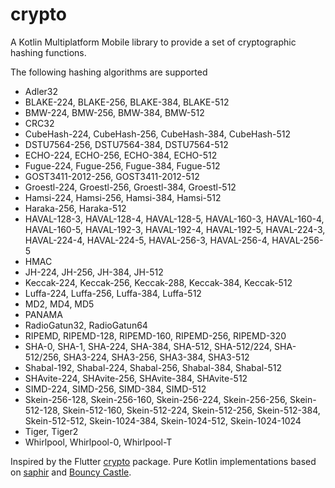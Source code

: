 # crypto

A Kotlin Multiplatform Mobile library to provide a set of cryptographic hashing
functions.

The following hashing algorithms are supported

- Adler32
- BLAKE-224, BLAKE-256, BLAKE-384, BLAKE-512
- BMW-224, BMW-256, BMW-384, BMW-512
- CRC32
- CubeHash-224, CubeHash-256, CubeHash-384, CubeHash-512
- DSTU7564-256, DSTU7564-384, DSTU7564-512
- ECHO-224, ECHO-256, ECHO-384, ECHO-512
- Fugue-224, Fugue-256, Fugue-384, Fugue-512
- GOST3411-2012-256, GOST3411-2012-512
- Groestl-224, Groestl-256, Groestl-384, Groestl-512
- Hamsi-224, Hamsi-256, Hamsi-384, Hamsi-512
- Haraka-256, Haraka-512
- HAVAL-128-3, HAVAL-128-4, HAVAL-128-5, HAVAL-160-3, HAVAL-160-4, HAVAL-160-5,
  HAVAL-192-3, HAVAL-192-4, HAVAL-192-5, HAVAL-224-3, HAVAL-224-4, HAVAL-224-5,
  HAVAL-256-3, HAVAL-256-4, HAVAL-256-5
- HMAC
- JH-224, JH-256, JH-384, JH-512
- Keccak-224, Keccak-256, Keccak-288, Keccak-384, Keccak-512
- Luffa-224, Luffa-256, Luffa-384, Luffa-512
- MD2, MD4, MD5
- PANAMA
- RadioGatun32, RadioGatun64
- RIPEMD, RIPEMD-128, RIPEMD-160, RIPEMD-256, RIPEMD-320
- SHA-0, SHA-1, SHA-224, SHA-384, SHA-512, SHA-512/224, SHA-512/256, SHA3-224,
  SHA3-256, SHA3-384, SHA3-512
- Shabal-192, Shabal-224, Shabal-256, Shabal-384, Shabal-512
- SHAvite-224, SHAvite-256, SHAvite-384, SHAvite-512
- SIMD-224, SIMD-256, SIMD-384, SIMD-512
- Skein-256-128, Skein-256-160, Skein-256-224, Skein-256-256, Skein-512-128,
  Skein-512-160, Skein-512-224, Skein-512-256, Skein-512-384, Skein-512-512,
  Skein-1024-384, Skein-1024-512, Skein-1024-1024
- Tiger, Tiger2
- Whirlpool, Whirlpool-0, Whirlpool-T

Inspired by the Flutter [crypto](https://pub.dev/packages/crypto)
package. Pure Kotlin implementations based on [saphir](https://github.com/sfuhrm/saphir-hash)
and [Bouncy Castle](https://github.com/bcgit/bc-java/).
